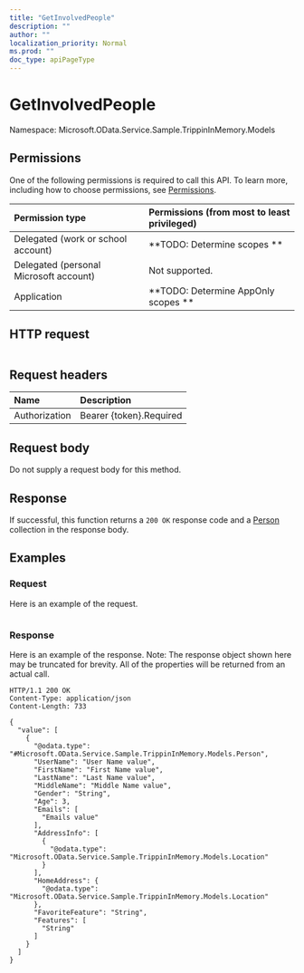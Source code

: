 ```yaml
---
title: "GetInvolvedPeople"
description: ""
author: ""
localization_priority: Normal
ms.prod: ""
doc_type: apiPageType
---
```


# GetInvolvedPeople

Namespace: Microsoft.OData.Service.Sample.TrippinInMemory.Models



## Permissions
One of the following permissions is required to call this API. To learn more, including how to choose permissions, see [Permissions](/concepts/permissions-reference.md).

|Permission type|Permissions (from most to least privileged)|
|:---|:---|
|Delegated (work or school account)|**TODO: Determine scopes **|
|Delegated (personal Microsoft account)|Not supported.|
|Application|**TODO: Determine AppOnly scopes **|

## HTTP request
<!-- {
  "blockType": "ignored"
}
-->
``` http
```

## Request headers
|Name|Description|
|:---|:---|
|Authorization|Bearer {token}.Required|

## Request body
Do not supply a request body for this method.

## Response
If successful, this function returns a `200 OK` response code and a [Person](../resources/microsoft.odata.service.sample.trippininmemory.models-person.md) collection in the response body.

## Examples

### Request
Here is an example of the request.
<!-- {
  "blockType": "request",
  "name": "trip_getinvolvedpeople"
}
-->
``` http

```

### Response
Here is an example of the response. Note: The response object shown here may be truncated for brevity. All of the properties will be returned from an actual call.
<!-- {
  "blockType": "response",
  "truncated": true,
  "@odata.type": "collection(microsoft.odata.service.sample.trippininmemory.models.person)"
}
-->
``` http
HTTP/1.1 200 OK
Content-Type: application/json
Content-Length: 733

{
  "value": [
    {
      "@odata.type": "#Microsoft.OData.Service.Sample.TrippinInMemory.Models.Person",
      "UserName": "User Name value",
      "FirstName": "First Name value",
      "LastName": "Last Name value",
      "MiddleName": "Middle Name value",
      "Gender": "String",
      "Age": 3,
      "Emails": [
        "Emails value"
      ],
      "AddressInfo": [
        {
          "@odata.type": "Microsoft.OData.Service.Sample.TrippinInMemory.Models.Location"
        }
      ],
      "HomeAddress": {
        "@odata.type": "Microsoft.OData.Service.Sample.TrippinInMemory.Models.Location"
      },
      "FavoriteFeature": "String",
      "Features": [
        "String"
      ]
    }
  ]
}
```

